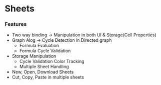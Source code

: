 # Sheets

### Features

- Two way binding -> Manipulation in both UI & Storage(Cell Properties)
- Graph Alog -> Cycle Detection in Directed graph
  - Formula Evaluation
  - Formula Cycle Validation
- Storage Manipulation
  - Cycle Validation Color Tracking
  - Multiple Sheet Handling
- New, Open, Download Sheets
- Cut, Copy, Paste in multiple sheets
